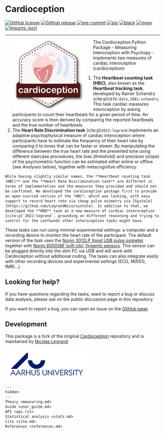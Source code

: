# Cardioception

[![GitHub license](https://img.shields.io/github/license/LegrandNico/Cardioception)](https://github.com/LegrandNico/Cardioception/blob/master/LICENSE) [![GitHub release](https://img.shields.io/github/release/LegrandNico/Cardioception)](https://GitHub.com/LegrandNico/Cardioception/releases/) [![pre-commit](https://img.shields.io/badge/pre--commit-enabled-brightgreen?logo=pre-commit&logoColor=white)](https://github.com/pre-commit/pre-commit) [![pip](https://badge.fury.io/py/cardioception.svg)](https://badge.fury.io/py/cardioception) [![black](https://img.shields.io/badge/code%20style-black-000000.svg)](https://github.com/psf/black) [![mypy](http://www.mypy-lang.org/static/mypy_badge.svg)](http://mypy-lang.org/) [![Imports: isort](https://img.shields.io/badge/%20imports-isort-%231674b1?style=flat&labelColor=ef8336)](https://pycqa.github.io/isort/)

---

<img src="https://raw.githubusercontent.com/LegrandNico/Cardioception/master/docs/source/images/logo.png" align="left" alt="cardioception" height="230" HSPACE=30>

The Cardioception Python Package - Measuring Interoception with Psychopy - implements two measures of cardiac interoception (cardioception):

1. The **Heartbeat counting task (HBC)**, also known as the **Heartbeat tracking task**, developed by Rainer Schandry {cite:p}`1978:dale,1981:schandry`. This task cardiac measures interoception by asking participants to count their heartbeats for a given period of time. An accuracy score is then derived by comparing the reported heartbeats and the true number of heartbeats.
2. The **Heart Rate Discrimination task** {cite:p}`2022:legrand` implements an adaptive psychophysical measure of cardiac interoception where participants have to estimate the frequency of their heart rate by comparing it to tones that can be faster or slower. By manipulating the difference between the true heart rate and the presented tone using different staircase procedures, the bias (threshold) and precision (slope) of the psychometric function can be estimated either online or offline (see *Analyses* below), together with metacognitive efficiency.

```{note}
While having slightly similar names, the **Heartbeat counting task (HBC)** and the **Heart Rate Discrimination task** are different in terms of implementation and the measures they provided and should not be conflated. We developed the cardioception package first to provide an open-sourced version of the *HBC*, which was lacking, with easy support to record heart rate via cheap pulse oximetry via [Systole](https://github.com/LegrandNico/systole). In addition to that, we developed the **HRD** task as a new measure of cardiac interoception {cite:p}`2022:legrand`, grounding on different reasoning and trying to control for the confounds other interoception tasks might have.

```

These tasks can run using minimal experimental settings: a computer and a recording device to monitor the heart rate of the participant. The default version of the task uses the [Nonin 3012LP Xpod USB pulse oximeter](https://www.nonin.com/products/xpod/) together with [Nonin 8000SM 'soft-clip' fingertip sensors](https://www.nonin.com/products/8000s/). This sensor can be plugged directly into the stim PC via USB and will work with Cardioception without additional coding. The tasks can also integrate easily with other recording devices and experimental settings (ECG, M/EEG, fMRI...).

## Looking for help?

If you have questions regarding the tasks, want to report a bug or discuss data analysis, please ask on the public discussion page in this repository.

If you want to report a bug, you can open an issue on the [GitHub page](https://github.com/LegrandNico/Cardioception).

## Development

This package is a fork of the original [Cardioception](https://github.com/embodied-computation-group/Cardioception) repository and is maintained by [Nicolas Legrand](https://github.com/LegrandNico).

<img src = "https://raw.githubusercontent.com/LegrandNico/Cardioception/master/docs/source/images/AU.png" height ="100">

```{toctree}
---
hidden:
---
Theory <measuring.md>
Guide <user_guide.md>
API <api.rst>
Statistical analysis <stats.md>
Cite <cite.md>
References <references.md>
```
